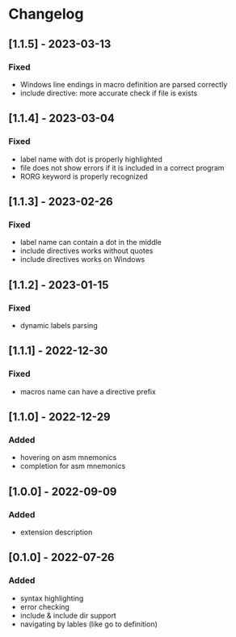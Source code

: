 # Changelog

## [1.1.5] - 2023-03-13

### Fixed

- Windows line endings in macro definition are parsed correctly
- include directive: more accurate check if file is exists

## [1.1.4] - 2023-03-04

### Fixed

- label name with dot is properly highlighted
- file does not show errors if it is included in a correct program
- RORG keyword is properly recognized

## [1.1.3] - 2023-02-26

### Fixed
- label name can contain a dot in the middle
- include directives works without quotes
- include directives works on Windows

## [1.1.2] - 2023-01-15

### Fixed
- dynamic labels parsing

## [1.1.1] - 2022-12-30
### Fixed
- macros name can have a directive prefix

## [1.1.0] - 2022-12-29
### Added
- hovering on asm mnemonics
- completion for asm mnemonics

## [1.0.0] - 2022-09-09
### Added
- extension description

## [0.1.0] - 2022-07-26
### Added
- syntax highlighting
- error checking
- include & include dir support
- navigating by lables (like go to definition)
